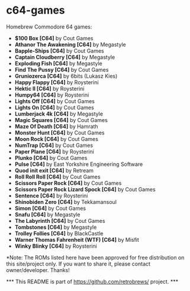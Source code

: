 # c64-games
Homebrew Commodore 64 games:

 - <b>$100 Box [C64]</b> by Cout Games
 - <b>Athanor The Awakening [C64]</b> by Megastyle
 - <b>Bapple-Ships [C64]</b> by Cout Games
 - <b>Captain Cloudberry [C64]</b> by Megastyle
 - <b>Exploding Fish [C64]</b> by Megastyle
 - <b>Find The Pussy [C64]</b> by Cout Games
 - <b>Gruniozerca [C64]</b> by 6bits (Lukasz Kies)
 - <b>Happy Flappy [C64]</b> by Roysterini
 - <b>Hektic II [C64]</b> by Roysterini
 - <b>Humpy64 [C64]</b> by Roysterini
 - <b>Lights Off [C64]</b> by Cout Games
 - <b>Lights On [C64]</b> by Cout Games
 - <b>Lumberjack 4k [C64]</b> by Megastyle
 - <b>Magic Squares [C64]</b> by Cout Games
 - <b>Maze Of Death [C64]</b> by Hamrath
 - <b>Monster Hunt [C64]</b> by Cout Games
 - <b>Moon Rock [C64]</b> by Cout Games
 - <b>NumTrap [C64]</b> by Cout Games
 - <b>Paper Plane [C64]</b> by Roysterini
 - <b>Plunko [C64]</b> by Cout Games
 - <b>Pulse [C64]</b> by East Yorkshire Engineering Software
 - <b>Quod init exit [C64]</b> by Retream
 - <b>Roll Roll Roll [C64]</b> by Cout Games
 - <b>Scissors Paper Rock [C64]</b> by Cout Games
 - <b>Scissors Paper Rock Lizard Spock [C64]</b> by Cout Games
 - <b>Sentence [C64]</b> by Roysterini
 - <b>Shinobiden Zero [C64]</b> by Tekkamansoul
 - <b>Simon [C64]</b> by Cout Games
 - <b>Snafu [C64]</b> by Megastyle
 - <b>The Labyrinth [C64]</b> by Cout Games
 - <b>Tombstones [C64]</b> by Megastyle
 - <b>Trolley Follies [C64]</b> by BlackCastle
 - <b>Warner Thomas Fahrenheit (WTF) [C64]</b> by Misfit
 - <b>Winky Blinky [C64]</b> by Roysterini

*Note: The ROMs listed here have been approved for free distribution on this site/project only. If you want to share it, please contact owner/developer. Thanks!

*** This README is part of https://github.com/retrobrews/ project. ***
